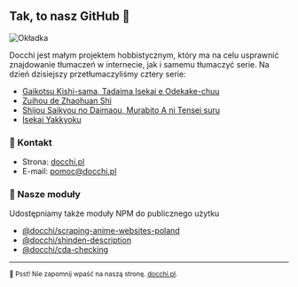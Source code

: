 ## Tak, to nasz GitHub 👋

![Okładka](https://cdn.discordapp.com/attachments/721911008213598238/1034406142799007844/unknown.png)

Docchi jest małym projektem hobbistycznym, który ma na celu usprawnić znajdowanie tłumaczeń w internecie, jak i samemu tłumaczyć serie. Na dzień dzisiejszy przetłumaczyliśmy cztery serie: 

- [Gaikotsu Kishi-sama, Tadaima Isekai e Odekake-chuu](https://docchi.pl/anime/gaikotsu-kishi-sama-tadaima-isekai-e-odekakechuu-48760)
- [Zuihou de Zhaohuan Shi](https://docchi.pl/anime/zuihou-de-zhaohuan-shi-41915)
- [Shijou Saikyou no Daimaou, Murabito A ni Tensei suru](https://docchi.pl/anime/shijou-saikyou-no-daimaou-murabito-a-ni-tensei-suru-48415)
- [Isekai Yakkyoku](https://docchi.pl/anime/isekai-yakkyoku-49438)

### 💌 Kontakt

- Strona: [docchi.pl][site]
- E-mail: pomoc@docchi.pl

### 🔮 Nasze moduły

Udostępniamy także moduły NPM do publicznego użytku

- [@docchi/scraping-anime-websites-poland](https://www.npmjs.com/package/@docchi/scraping-anime-websites-poland)
- [@docchi/shinden-description](https://www.npmjs.com/package/@docchi/shinden-description)
- [@docchi/cda-checking](https://www.npmjs.com/package/@docchi/cda-checking)

---

<sub>🤫 Psst! Nie zapomnij wpaść na naszą stronę. [docchi.pl](https://docchi.pl/).</sub>

[site]: https://docchi.pl/
